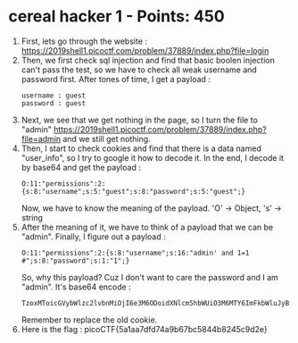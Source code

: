 # cereal hacker 1 - Points: 450

1. First, lets go through the website : https://2019shell1.picoctf.com/problem/37889/index.php?file=login
2. Then, we first check sql injection and find that basic boolen injection can't pass the test, so we have to check all weak username and password first. After tones of time, I get a payload : 
    ```
    username : guest
    password : guest
    ```
3. Next, we see that we get nothing in the page, so I turn the file to "admin" https://2019shell1.picoctf.com/problem/37889/index.php?file=admin and we still get nothing.
4. Then, I start to check cookies and find that there is a data named "user_info", so I try to google it how to decode it. In the end, I decode it by base64 and get the payload : 
    ```
    O:11:"permissions":2:{s:8:"username";s:5:"guest";s:8:"password";s:5:"guest";}
    ```
    Now, we have to know the meaning of the payload. 'O' -> Object, 's' -> string
4. After the meaning of it, we have to think of a payload that we can be "admin". Finally, I figure out a payload : 
    ```
    O:11:"permissions":2:{s:8:"username";s:16:"admin' and 1=1 #";s:8:"password";s:1:"1";}
    ```
    So, why this payload? Cuz I don't want to care the password and I am "admin". It's base64 encode : 
    ```     
    TzoxMToicGVybWlzc2lvbnMiOjI6e3M6ODoidXNlcm5hbWUiO3M6MTY6ImFkbWluJyBhbmQgMT0xICMiO3M6ODoicGFzc3dvcmQiO3M6MToiMSI7fQ==
    ```
    Remember to replace the old cookie.
6. Here is the flag : picoCTF{5a1aa7dfd74a9b67bc5844b8245c9d2e}
